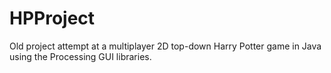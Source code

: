 # HPProject
Old project attempt at a multiplayer 2D top-down Harry Potter game in Java using the Processing GUI libraries. 
